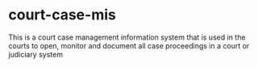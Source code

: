 # court-case-mis
This is a court case management information system that is used in the courts to open, monitor and document all case proceedings in a court or judiciary system 
